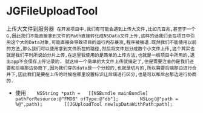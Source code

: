 # JGFileUploadTool
上传大文件到服务器
​```
​在开发项目中,我们有可能会遇到上传大文件,比如几百兆,甚至于一个G,因此我们不能直接拿到文件的Path直接转化成NSData文件上传,这样的话我们会在项目中引用这个大的Data对象,可能直接会导致项目的运行内存暴涨,程序被强退.既然我们不能使用以前的方法,那么我们可以使用拿到文件所在的路径,然后将文件划分成数个小文件上传,这个其实也就是我们平时所说的分片上传,在这里我使用的是简单的上传方法,也就是一般项目中所用的,退出app不会保存上传记录的.
​就这样一个简单的大文件上传就搞定了,但是需要注意的是我们还要和后端那边协商下,因为我们穿的data是一个分段的,也就是切片的,所以需要后端那边进行合并下,因此我们是要在上传的时候在哪里设置标识让后端进行区分,也是可以和后台那边进行协商的.
​```
​
- 使用
​​​```
​​​​​​   NSString *path =   [[NSBundle mainBundle] pathForResource:@"FMDB" ofType:@"db"];
​​​​​​   
​​​​​​   NSLog(@"path = %@",path);
​​​​​​   
​​​​​​   [[JGUploadTool new]upDataWithPath:path];
​​​​```

